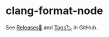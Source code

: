 # clang-format-node

See [Releases🎉](https://github.com/lumirlumir/npm-clang-format-node/releases) and [Tags🏷️](https://github.com/lumirlumir/npm-clang-format-node/tags) in GitHub.
